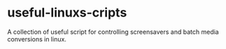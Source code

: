 # useful-linuxs-cripts
A collection of useful script for controlling screensavers and batch media conversions in linux.
